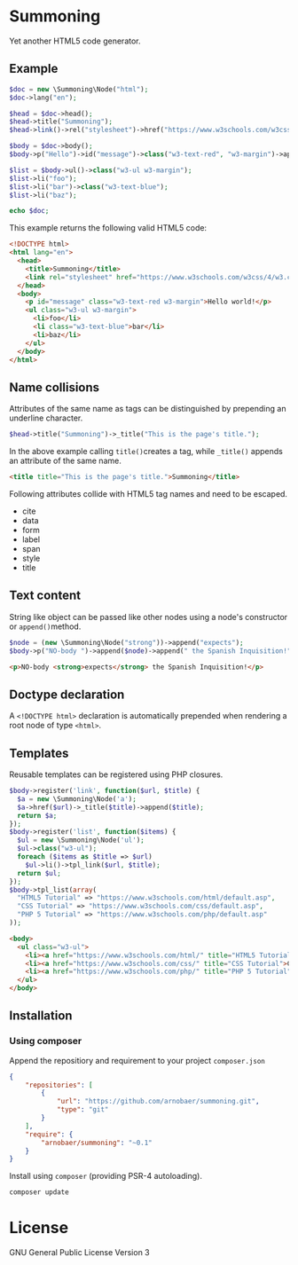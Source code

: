 Summoning
=========

Yet another HTML5 code generator.

## Example

```php
$doc = new \Summoning\Node("html");
$doc->lang("en");

$head = $doc->head();
$head->title("Summoning");
$head->link()->rel("stylesheet")->href("https://www.w3schools.com/w3css/4/w3.css");

$body = $doc->body();
$body->p("Hello")->id("message")->class("w3-text-red", "w3-margin")->append(" world!");

$list = $body->ul()->class("w3-ul w3-margin");
$list->li("foo");
$list->li("bar")->class("w3-text-blue");
$list->li("baz");

echo $doc;
```

This example returns the following valid HTML5 code:

```html
<!DOCTYPE html>
<html lang="en">
  <head>
    <title>Summoning</title>
    <link rel="stylesheet" href="https://www.w3schools.com/w3css/4/w3.css">
  </head>
  <body>
    <p id="message" class="w3-text-red w3-margin">Hello world!</p>
    <ul class="w3-ul w3-margin">
      <li>foo</li>
      <li class="w3-text-blue">bar</li>
      <li>baz</li>
    </ul>
  </body>
</html>
```

## Name collisions

Attributes of the same name as tags can be distinguished by prepending an underline character.

```php
$head->title("Summoning")->_title("This is the page's title.");
```

In the above example calling ```title()```creates a tag, while ```_title()``` appends an 
attribute of the same name.

```html
<title title="This is the page's title.">Summoning</title>
```

Following attributes collide with HTML5 tag names and need to be escaped.

 * cite
 * data
 * form
 * label
 * span
 * style
 * title

## Text content

String like object can be passed like other nodes using a node's constructor or ```append()```method.

```php
$node = (new \Summoning\Node("strong"))->append("expects");
$body->p("NO-body ")->append($node)->append(" the Spanish Inquisition!");
```

```html
<p>NO-body <strong>expects</strong> the Spanish Inquisition!</p>
```

## Doctype declaration

A ```<!DOCTYPE html>``` declaration is automatically prepended when rendering a root node of type ```<html>```.

## Templates

Reusable templates can be registered using PHP closures.

```php
$body->register('link', function($url, $title) {
  $a = new \Summoning\Node('a');
  $a->href($url)->_title($title)->append($title);
  return $a;
});
$body->register('list', function($items) {
  $ul = new \Summoning\Node('ul');
  $ul->class("w3-ul");
  foreach ($items as $title => $url)
    $ul->li()->tpl_link($url, $title);
  return $ul;
});
$body->tpl_list(array(
  "HTML5 Tutorial" => "https://www.w3schools.com/html/default.asp",
  "CSS Tutorial" => "https://www.w3schools.com/css/default.asp",
  "PHP 5 Tutorial" => "https://www.w3schools.com/php/default.asp"
));
```

```html
<body>
  <ul class="w3-ul">
    <li><a href="https://www.w3schools.com/html/" title="HTML5 Tutorial">HTML5 Tutorial</a></li>
    <li><a href="https://www.w3schools.com/css/" title="CSS Tutorial">CSS Tutorial</a></li>
    <li><a href="https://www.w3schools.com/php/" title="PHP 5 Tutorial">PHP 5 Tutorial</a></li>
  </ul>
</body>
```

## Installation

### Using composer

Append the repositiory and requirement to your project ```composer.json```

```json
{
    "repositories": [
        {
            "url": "https://github.com/arnobaer/summoning.git",
            "type": "git"
        }
    ],
    "require": {
        "arnobaer/summoning": "~0.1"
    }
}
```

Install using ```composer``` (providing PSR-4 autoloading).

```bash
composer update
```

License
=======

GNU General Public License Version 3
